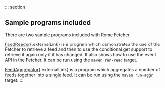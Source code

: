 ::: section
## Sample programs included

There are two sample programs included with Rome Fetcher.

[FeedReader](https://github.com/rometools/rome-fetcher/tree/master/src/main/java/org/rometools/fetcher/samples/FeedReader.java){.externalLink}
is a program which demonstrates the use of the Fetcher to retrieve a
feed and then to use the conditional get support to retrieve it again
only if it has changed. It also shows how to use the event API in the
Fetcher. It can be run using the `maven run-read` target.

[FeedAggregator](https://github.com/rometools/rome-fetcher/tree/master/src/main/java/org/rometools/fetcher/samples/FeedAggregator.java){.externalLink}
is a program which aggregates a number of feeds together into a single
feed. It can be run using the `maven run-aggr` target.
:::
